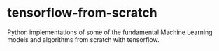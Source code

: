 # tensorflow-from-scratch
Python implementations of some of the fundamental Machine Learning models and algorithms from scratch with tensorflow.
